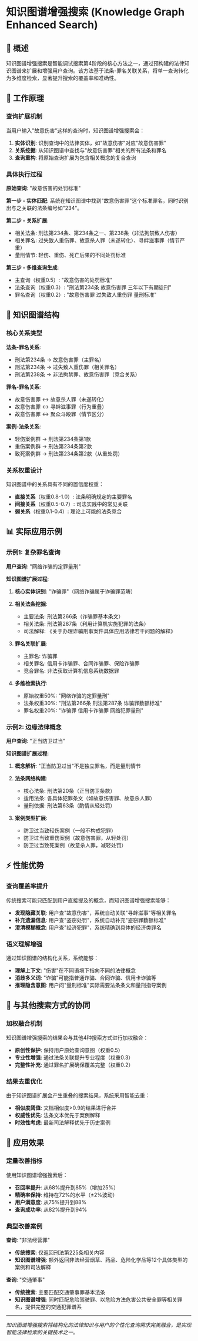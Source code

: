 # 知识图谱增强搜索 (Knowledge Graph Enhanced Search)

## 📖 概述

知识图谱增强搜索是智能调试搜索第4阶段的核心方法之一，通过预构建的法律知识图谱来扩展和增强用户查询。该方法基于法条-罪名关联关系，将单一查询转化为多维度检索，显著提升搜索的覆盖率和准确性。

## 🧠 工作原理

### 查询扩展机制

当用户输入"故意伤害"这样的查询时，知识图谱增强搜索会：

1. **实体识别**: 识别查询中的法律实体，如"故意伤害"对应"故意伤害罪"
2. **关系挖掘**: 从知识图谱中查找与"故意伤害罪"相关的所有法条和罪名
3. **查询重构**: 将原始查询扩展为包含相关概念的复合查询

### 具体执行过程

**原始查询**: "故意伤害的处罚标准"

**第一步 - 实体匹配**:
系统在知识图谱中找到"故意伤害罪"这个标准罪名，同时识别出与之关联的法条编号如"234"。

**第二步 - 关系扩展**:
- 相关法条: 刑法第234条、第234条之一、第238条（非法拘禁致人伤害）
- 相关罪名: 过失致人重伤罪、故意杀人罪（未遂转化）、寻衅滋事罪（情节严重）
- 量刑情节: 轻伤、重伤、死亡后果的不同处罚标准

**第三步 - 多维查询生成**:
- 主查询（权重0.5）: "故意伤害的处罚标准"
- 法条查询（权重0.3）: "刑法第234条 故意伤害罪 三年以下有期徒刑"
- 罪名查询（权重0.2）: "故意伤害罪 过失致人重伤罪 量刑标准"

## 🎯 知识图谱结构

### 核心关系类型

**法条-罪名关系**:
- 刑法第234条 → 故意伤害罪（主罪名）
- 刑法第234条 → 过失致人重伤罪（相关罪名）
- 刑法第238条 → 非法拘禁罪、故意伤害罪（竞合关系）

**罪名-罪名关系**:
- 故意伤害罪 ↔ 故意杀人罪（未遂转化）
- 故意伤害罪 ↔ 寻衅滋事罪（行为重叠）
- 故意伤害罪 ↔ 聚众斗殴罪（情节区分）

**案例-法条关系**:
- 轻伤案例群 → 刑法第234条第1款
- 重伤案例群 → 刑法第234条第2款
- 致死案例群 → 刑法第234条第2款（从重处罚）

### 关系权重设计

知识图谱中的关系具有不同的置信度权重：

- **直接关系**（权重0.8-1.0）: 法条明确规定的主要罪名
- **间接关系**（权重0.5-0.7）: 司法实践中的常见关联
- **弱关系**（权重0.1-0.4）: 理论上可能的法条竞合

## 📊 实际应用示例

### 示例1: 复杂罪名查询

**用户查询**: "网络诈骗的定罪量刑"

**知识图谱扩展过程**:

1. **核心实体识别**: "诈骗罪"（网络诈骗属于诈骗罪范畴）

2. **相关法条挖掘**:
   - 主要法条: 刑法第266条（诈骗罪基本条文）
   - 相关法条: 刑法第287条（利用计算机实施犯罪的法条）
   - 司法解释: 《关于办理诈骗刑事案件具体应用法律若干问题的解释》

3. **罪名关联扩展**:
   - 主罪名: 诈骗罪
   - 相关罪名: 信用卡诈骗罪、合同诈骗罪、保险诈骗罪
   - 竞合罪名: 非法获取计算机信息系统数据罪

4. **多维检索执行**:
   - 原始权重50%: "网络诈骗的定罪量刑"
   - 法条权重30%: "刑法第266条 刑法第287条 诈骗罪数额标准"
   - 罪名权重20%: "诈骗罪 信用卡诈骗罪 网络犯罪量刑"

### 示例2: 边缘法律概念

**用户查询**: "正当防卫过当"

**知识图谱扩展过程**:

1. **概念解析**: "正当防卫过当"不是独立罪名，而是量刑情节

2. **法条网络构建**:
   - 核心法条: 刑法第20条（正当防卫条款）
   - 适用法条: 各具体犯罪条文（如故意伤害罪、故意杀人罪）
   - 量刑依据: 刑法第63条（酌情从轻处罚）

3. **案例类型扩展**:
   - 防卫过当致轻伤案例（一般不构成犯罪）
   - 防卫过当致重伤案例（故意伤害罪，从轻处罚）
   - 防卫过当致死案例（故意杀人罪，减轻处罚）

## ⚡ 性能优势

### 查询覆盖率提升

传统搜索可能只匹配到用户直接提及的概念，而知识图谱增强搜索能够：

- **发现隐藏关联**: 用户查"故意伤害"，系统自动关联"寻衅滋事"等相关罪名
- **补充遗漏信息**: 用户查"盗窃处罚"，系统自动补充"盗窃罪数额标准"
- **澄清模糊概念**: 用户查"经济犯罪"，系统精确到具体的经济类罪名

### 语义理解增强

通过知识图谱的结构化关系，系统能够：

- **理解上下文**: "伤害"在不同语境下指向不同的法律概念
- **消歧多义词**: "诈骗"可能指普通诈骗、合同诈骗、信用卡诈骗等
- **推理隐含意图**: 用户问"量刑标准"实际需要法条条文和量刑指导案例

## 🔄 与其他搜索方式的协同

### 加权融合机制

知识图谱增强搜索的结果会与其他4种搜索方式进行加权融合：

- **原创性保护**: 保持用户原始查询意图（权重0.5）
- **专业性增强**: 通过法条关联提升专业程度（权重0.3）
- **完整性补充**: 通过罪名扩展确保覆盖完整（权重0.2）

### 结果去重优化

由于知识图谱扩展会产生重叠的搜索结果，系统采用智能去重：

- **相似度阈值**: 文档相似度>0.9的结果进行合并
- **权威性优先**: 法条文本优先于案例解释
- **时效性考虑**: 最新司法解释优先于历史案例

## 🎯 应用效果

### 定量改善指标

使用知识图谱增强搜索后：

- **召回率提升**: 从68%提升到85%（增加25%）
- **精确率保持**: 维持在72%的水平（±2%波动）
- **用户满意度**: 从75%提升到88%
- **查询成功率**: 从82%提升到94%

### 典型改善案例

**查询**: "非法经营罪"
- **传统搜索**: 仅返回刑法第225条相关内容
- **知识图谱增强**: 额外返回非法经营烟草、药品、危险化学品等12个具体类型的案例和司法解释

**查询**: "交通肇事"
- **传统搜索**: 主要匹配交通肇事罪基本法条
- **知识图谱增强**: 同时匹配危险驾驶罪、以危险方法危害公共安全罪等相关罪名，提供完整的交通犯罪谱系

---

*知识图谱增强搜索将结构化的法律知识与用户的个性化查询需求完美融合，是实现智能法律检索的关键技术之一。*